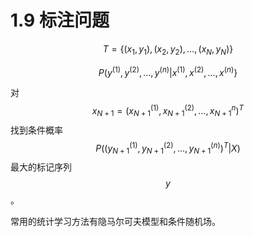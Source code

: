 # 1.9 标注问题

$$T = \{ (x_1, y_1), (x_2, y_2), \dots, (x_N, y_N)\}$$ 

$$P (y^{(1)}, y^{(2)}, \dots, y^{(n)} | x^{(1)}, x^{(2)}, \dots, x^{(n)}\}$$ 

对 $$x_{N+1} = (x_{N+1}^{(1)}, x_{N+1}^{(2)}, \dots, x_{N+1}^{n})^T$$ 找到条件概率 $$P( (y_{N+1}^{(1)}, y_{N+1}^{(2)}, \dots, y_{N+1}^{(n)})^T | X)$$ 最大的标记序列 $$y$$ 。

常用的统计学习方法有隐马尔可夫模型和条件随机场。

